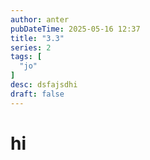```yaml
---
author: anter
pubDateTime: 2025-05-16 12:37
title: "3.3"
series: 2
tags: [
  "jo"
]
desc: dsfajsdhi
draft: false
---
```


# hi

